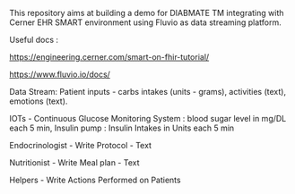 This repository aims at building a demo for DIABMATE TM integrating with Cerner EHR SMART environment using Fluvio as data streaming platform.

Useful docs :

https://engineering.cerner.com/smart-on-fhir-tutorial/

https://www.fluvio.io/docs/

Data Stream:
Patient inputs - carbs intakes (units - grams), activities (text), emotions (text).

IOTs - Continuous Glucose Monitoring System : blood sugar level in mg/DL each 5 min, Insulin pump : Insulin Intakes in Units each 5 min

Endocrinologist - Write Protocol - Text

Nutritionist - Write Meal plan - Text

Helpers - Write Actions Performed on Patients





